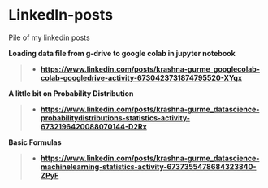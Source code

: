 # LinkedIn-posts
Pile of my linkedin posts

<b><h> Loading data file from g-drive to google colab in jupyter notebook <b></h>
  > * https://www.linkedin.com/posts/krashna-gurme_googlecolab-colab-googledrive-activity-6730423731874795520-XYqx

<b><h> A little bit on Probability Distribution <b><h>
  > * https://www.linkedin.com/posts/krashna-gurme_datascience-probabilitydistributions-statistics-activity-6732196420088070144-D2Rx
  
<b><h> Basic Formulas <b><h>
  > * https://www.linkedin.com/posts/krashna-gurme_datascience-machinelearning-statistics-activity-6737355478684323840-ZPyF
